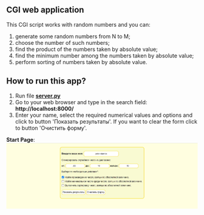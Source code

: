 ## CGI web application

This CGI script works with random numbers and you can:
1) generate some random numbers from N to M;
2) choose the number of such numbers;
3) find the product of the numbers taken by absolute value;
4) find the minimum number among the numbers taken by absolute value;
5) perform sorting of numbers taken by absolute value.

## How to run this app?
1) Run file **[server.py](https://github.com/ZaytsevNS/python_practice/blob/main/work_with_rand_num/server.py)**
2) Go to your web browser and type in the search field: **http://localhost:8000/**
3) Enter your name, select the required numerical values and options and click to button 'Показать результаты'.
If you want to clear the form click to button 'Очистить форму'.

**Start Page**:
![StartPage](https://github.com/ZaytsevNS/python_practice/blob/main/work_with_rand_num/start_page.jpg)
